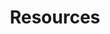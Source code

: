 ---
type: "module"
title: "Resources"
description: "Learn and Practice Main Resources"
weight: 3
banner: "images/exoscale-icon.svg"
tags: [kubernetes, kubernetes-resources, infrastructure]
categories: "kubernetes"
level: "beginner"
---